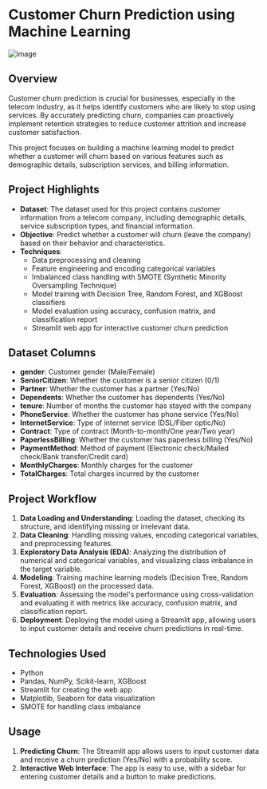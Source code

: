 # Customer Churn Prediction using Machine Learning

![image](https://github.com/user-attachments/assets/94fae002-6055-4d87-a22c-306899043b66)


## Overview
Customer churn prediction is crucial for businesses, especially in the telecom industry, as it helps identify customers who are likely to stop using services. By accurately predicting churn, companies can proactively implement retention strategies to reduce customer attrition and increase customer satisfaction.

This project focuses on building a machine learning model to predict whether a customer will churn based on various features such as demographic details, subscription services, and billing information.

## Project Highlights
- **Dataset**: The dataset used for this project contains customer information from a telecom company, including demographic details, service subscription types, and financial information.
- **Objective**: Predict whether a customer will churn (leave the company) based on their behavior and characteristics.
- **Techniques**:
  - Data preprocessing and cleaning
  - Feature engineering and encoding categorical variables
  - Imbalanced class handling with SMOTE (Synthetic Minority Oversampling Technique)
  - Model training with Decision Tree, Random Forest, and XGBoost classifiers
  - Model evaluation using accuracy, confusion matrix, and classification report
  - Streamlit web app for interactive customer churn prediction

## Dataset Columns
- **gender**: Customer gender (Male/Female)
- **SeniorCitizen**: Whether the customer is a senior citizen (0/1)
- **Partner**: Whether the customer has a partner (Yes/No)
- **Dependents**: Whether the customer has dependents (Yes/No)
- **tenure**: Number of months the customer has stayed with the company
- **PhoneService**: Whether the customer has phone service (Yes/No)
- **InternetService**: Type of internet service (DSL/Fiber optic/No)
- **Contract**: Type of contract (Month-to-month/One year/Two year)
- **PaperlessBilling**: Whether the customer has paperless billing (Yes/No)
- **PaymentMethod**: Method of payment (Electronic check/Mailed check/Bank transfer/Credit card)
- **MonthlyCharges**: Monthly charges for the customer
- **TotalCharges**: Total charges incurred by the customer

## Project Workflow
1. **Data Loading and Understanding**: Loading the dataset, checking its structure, and identifying missing or irrelevant data.
2. **Data Cleaning**: Handling missing values, encoding categorical variables, and preprocessing features.
3. **Exploratory Data Analysis (EDA)**: Analyzing the distribution of numerical and categorical variables, and visualizing class imbalance in the target variable.
4. **Modeling**: Training machine learning models (Decision Tree, Random Forest, XGBoost) on the processed data.
5. **Evaluation**: Assessing the model's performance using cross-validation and evaluating it with metrics like accuracy, confusion matrix, and classification report.
6. **Deployment**: Deploying the model using a Streamlit app, allowing users to input customer details and receive churn predictions in real-time.

## Technologies Used
- Python
- Pandas, NumPy, Scikit-learn, XGBoost
- Streamlit for creating the web app
- Matplotlib, Seaborn for data visualization
- SMOTE for handling class imbalance

## Usage
1. **Predicting Churn**: The Streamlit app allows users to input customer data and receive a churn prediction (Yes/No) with a probability score.
2. **Interactive Web Interface**: The app is easy to use, with a sidebar for entering customer details and a button to make predictions.
